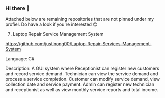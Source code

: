 ### Hi there 👋

Attached below are remaining repositories that are not pinned under my profiel. Do have a look if you're interested 😊

7. Laptop Repair Service Management System

https://github.com/justinong00/Laptop-Repair-Services-Management-System

Language: C#

Description: A GUI system where Receptionist can register new customers and record service demand. Technician can view the service demand and process a service completion. Customer can modify service demand, view collection date and service payment. Admin can register new technician and receptionist as well as view monthly service reports and total income.


